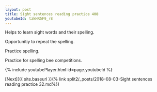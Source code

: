 ```yaml
---
layout: post
title: Sight sentences reading practice 408
youtubeId: tzkHR5F9_r8
---
```

 
 
Helps to learn sight words and their spelling.

Opportunitiy to repeat the spelling. 

Practice spelling. 
 
Practice for spelling bee competitions. 
 
{% include youtubePlayer.html id=page.youtubeId %}
 
 

[Next]({{ site.baseurl }}{% link  split2/_posts/2018-08-03-Sight sentences reading practice 32.md%})
 
